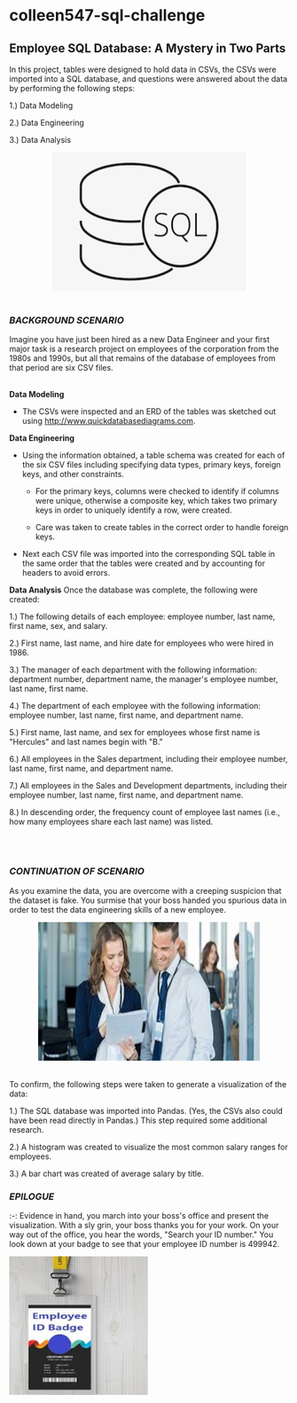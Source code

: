 # colleen547-sql-challenge

## <b>Employee SQL Database: A Mystery in Two Parts</b><br>
In this project, tables were designed to hold data in CSVs, the CSVs were imported into a SQL database, and questions were answered about the data by performing the following steps:<br> 

   1.) Data Modeling

   2.) Data Engineering

   3.) Data Analysis

<div align="center"><img src="static/images/Relations_SQL.png" width="350" height="250"/></div>
</br>

### <b><i>BACKGROUND SCENARIO</b></i><br>
Imagine you have just been hired as a new Data Engineer and your first major task is a research project on employees of the corporation from the 1980s and 1990s, but all that remains of the database of employees from that period are six CSV files.<br>
<br>

<b>Data Modeling</b>
- The CSVs were inspected and an ERD of the tables was sketched out using http://www.quickdatabasediagrams.com.

<b>Data Engineering</b>
- Using the information obtained, a table schema was created for each of the six CSV files including specifying data types, primary keys, foreign keys, and other constraints.

  - For the primary keys, columns were checked to identify if columns were unique, otherwise a composite key, which takes two primary keys in order to uniquely identify a row, were created.

  - Care was taken to create tables in the correct order to handle foreign keys.



- Next each CSV file was imported into the corresponding SQL table in the same order that the tables were created and by accounting for headers to avoid errors.



<b>Data Analysis</b>
Once the database was complete, the following were created:

   1.) The following details of each employee: employee number, last name, first name, sex, and salary.

   2.) First name, last name, and hire date for employees who were hired in 1986.

   3.) The manager of each department with the following information: department number, department name, the manager's employee number, last name, first name.

   4.) The department of each employee with the following information: employee number, last name, first name, and department name.

   5.) First name, last name, and sex for employees whose first name is "Hercules" and last names begin with "B."

   6.) All employees in the Sales department, including their employee number, last name, first name, and department name.

   7.) All employees in the Sales and Development departments, including their employee number, last name, first name, and department name.
 
   8.) In descending order, the frequency count of employee last names (i.e., how many employees share each last name) was listed.

<br>
<br>

### <b><i>CONTINUATION OF SCENARIO</b></i><br>
As you examine the data, you are overcome with a creeping suspicion that the dataset is fake. You surmise that your boss handed you spurious data in order to test the data engineering skills of a new employee.<br>
<div align="center"><img src="static/images/boss_and_employee.jfif" width="400" height="250"/></div><br>

To confirm, the following steps were taken to generate a visualization of the data:

   1.) The SQL database was imported into Pandas. (Yes, the CSVs also could have been read directly in Pandas.) This step required some additional research. 
   
   2.) A histogram was created to visualize the most common salary ranges for employees.

   3.) A bar chart was created of average salary by title.


### <b><i>EPILOGUE</i></b><br>
:-: Evidence in hand, you march into your boss's office and present the visualization. With a sly grin, your boss thanks you for your work. On your way out of the office, you hear the words, "Search your ID number." You look down at your badge to see that your employee ID number is 499942.<br>

<div align="left"><img src="static/images/employee_photo_id_badge.jfif" width="250" height="250"/></div>

